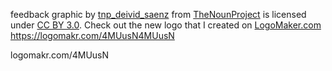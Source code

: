 feedback graphic by <a href="https://thenounproject.com/deivid.saenz">tnp_deivid_saenz</a> from <a href="https://thenounproject.com/">TheNounProject</a> is licensed under <a href="http://creativecommons.org/licenses/by/3.0/" title="Creative Commons BY 3.0">CC BY 3.0</a>. Check out the new logo that I created on <a href="http://logomakr.com" title="Logo Maker">LogoMaker.com</a> https://logomakr.com/4MUusN4MUusN


logomakr.com/4MUusN
